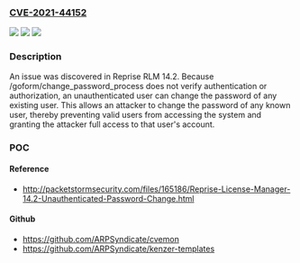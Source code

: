 ### [CVE-2021-44152](https://cve.mitre.org/cgi-bin/cvename.cgi?name=CVE-2021-44152)
![](https://img.shields.io/static/v1?label=Product&message=n%2Fa&color=blue)
![](https://img.shields.io/static/v1?label=Version&message=n%2Fa&color=blue)
![](https://img.shields.io/static/v1?label=Vulnerability&message=n%2Fa&color=brighgreen)

### Description

An issue was discovered in Reprise RLM 14.2. Because /goform/change_password_process does not verify authentication or authorization, an unauthenticated user can change the password of any existing user. This allows an attacker to change the password of any known user, thereby preventing valid users from accessing the system and granting the attacker full access to that user's account.

### POC

#### Reference
- http://packetstormsecurity.com/files/165186/Reprise-License-Manager-14.2-Unauthenticated-Password-Change.html

#### Github
- https://github.com/ARPSyndicate/cvemon
- https://github.com/ARPSyndicate/kenzer-templates


